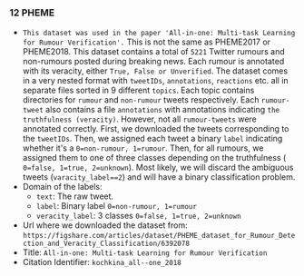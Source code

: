 ### 12 PHEME

- `This dataset was used in the paper 'All-in-one: Multi-task Learning for Rumour Verification'.`
  This is not the same as PHEME2017 or PHEME2018.
  This dataset contains a total of `5221` Twitter rumours and non-rumours posted during breaking news.
  Each rumour is annotated with its veracity, either `True, False or Unverified`.
  The dataset comes in a very nested format with `tweetIDs`, `annotations`, `reactions` etc. all in separate files
  sorted in 9 different `topics`.
  Each topic contains directories for `rumour` and `non-rumour` tweets respectively.
  Each `rumour-tweet` also contains a file `annotations` with annotations indicating `the truthfulness (veracity)`.
  However, not all `rumour-tweets` were annotated correctly.
  First, we downloaded the tweets corresponding to the `tweetIDs`.
  Then, we assigned each tweet a binary `label` indicating whether it's a `0=non-rumour, 1=rumour`.
  Then, for all rumours, we assigned them to one of three classes depending on the truthfulness (
  `0=false, 1=true, 2=unknown`).
  Most likely, we will discard the ambiguous tweets (`varacity_label==2`) and will have a binary classification problem.
- Domain of the labels:
    - `text`: The raw tweet.
    - `label`: Binary label `0=non-rumour, 1=rumour`
    - `veracity_label`: 3 classes `0=false, 1=true, 2=unknown`
- Url where we downloaded the dataset from:
  `https://figshare.com/articles/dataset/PHEME_dataset_for_Rumour_Detection_and_Veracity_Classification/6392078`
- Title: `All-in-one: Multi-task Learning for Rumour Verification`
- Citation Identifier: `kochkina_all--one_2018`
